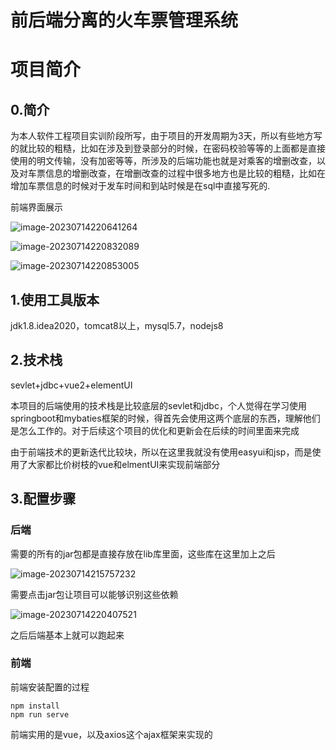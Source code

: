 # 前后端分离的火车票管理系统
# 项目简介

## 0.简介

为本人软件工程项目实训阶段所写，由于项目的开发周期为3天，所以有些地方写的就比较的粗糙，比如在涉及到登录部分的时候，在密码校验等等的上面都是直接使用的明文传输，没有加密等等，所涉及的后端功能也就是对乘客的增删改查，以及对车票信息的增删改查，在增删改查的过程中很多地方也是比较的粗糙，比如在增加车票信息的时候对于发车时间和到站时候是在sql中直接写死的.

前端界面展示

![image-20230714220641264](./img/1.png)

![image-20230714220832089](./img/2.png)

![image-20230714220853005](./img/3.png)





## 1.使用工具版本

jdk1.8.idea2020，tomcat8以上，mysql5.7，nodejs8

## 2.技术栈

sevlet+jdbc+vue2+elementUI

本项目的后端使用的技术栈是比较底层的sevlet和jdbc，个人觉得在学习使用springboot和mybaties框架的时候，得首先会使用这两个底层的东西，理解他们是怎么工作的。对于后续这个项目的优化和更新会在后续的时间里面来完成

由于前端技术的更新迭代比较块，所以在这里我就没有使用easyui和jsp，而是使用了大家都比价树枝的vue和elmentUI来实现前端部分

## 3.配置步骤

### 后端

需要的所有的jar包都是直接存放在lib库里面，这些库在这里加上之后

![image-20230714215757232](C:\我的学习项目\TicketMangement\img\image-20230714215757232.png)



需要点击jar包让项目可以能够识别这些依赖

![image-20230714220407521](C:\我的学习项目\TicketMangement\img\image-20230714220407521.png)



之后后端基本上就可以跑起来

### 前端

前端安装配置的过程

```
npm install
npm run serve
```

前端实用的是vue，以及axios这个ajax框架来实现的



